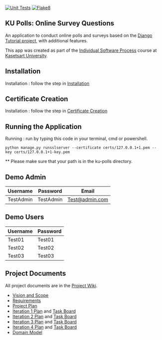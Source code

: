 [![Unit Tests](https://github.com/TAGCH/ku-polls/actions/workflows/ku-polls-unittest.yml/badge.svg)](https://github.com/TAGCH/ku-polls/actions/workflows/ku-polls-unittest.yml) [![Flake8](https://github.com/TAGCH/ci-demo/actions/workflows/python-flake8.yml/badge.svg)](https://github.com/TAGCH/ci-demo/actions/workflows/python-flake8.yml)
## KU Polls: Online Survey Questions 

An application to conduct online polls and surveys based
on the [Django Tutorial project](https://docs.djangoproject.com/en/4.1/intro/), with
additional features.

This app was created as part of the [Individual Software Process](
https://cpske.github.io/ISP) course at [Kasetsart University](https://www.ku.ac.th).

## Installation

Installation : follow the step in [Installation](https://github.com/ku-polls-security/ku-polls-security/blob/main/Installation.md)

## Certificate Creation

Installation : follow the step in [Certificate Creation](https://github.com/ku-polls-security/ku-polls-security/blob/main/CertificateCreation.md)

## Running the Application

Running : run by typing this code in your terminal, cmd or powershell.

```
python manage.py runsslserver --certificate certs/127.0.0.1+1.pem --key certs/127.0.0.1+1-key.pem
```

** Please make sure that your path is in the ku-polls directory.

## Demo Admin
| Username  | Password        | Email |
|-----------|-----------------|-------|
|   TestAdmin   | TestAdmin | Test@admin.com |

## Demo Users
| Username  | Password        |
|-----------|-----------------|
|   Test01   | Test01 |
|   Test02   | Test02 |
|   Test03   | Test03 |

## Project Documents

All project documents are in the [Project Wiki](../../wiki/Home).

- [Vision and Scope](../../wiki/Vision%20and%20Scope)
- [Requirements](../../wiki/Requirements)
- [Project Plan](../../wiki/Project%20Plan)
- [Iteration 1 Plan](../../wiki/Iteration%201%20Plan) and [Task Board](https://github.com/users/TAGCH/projects/6/views/2)
- [Iteration 2 Plan](../../wiki/Iteration%202%20Plan) and [Task Board](https://github.com/users/TAGCH/projects/6/views/3)
- [Iteration 3 Plan](../../wiki/Iteration%203%20Plan) and [Task Board](https://github.com/users/TAGCH/projects/6/views/4)
- [Iteration 4 Plan](../../wiki/Iteration%204%20Plan) and [Task Board](https://github.com/users/TAGCH/projects/6/views/5)
- [Domain Model](../../wiki/Domain%20Model)